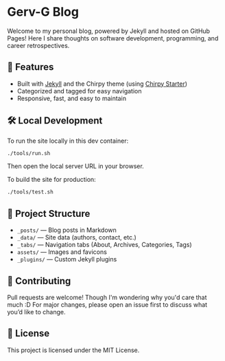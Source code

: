 # Gerv-G Blog

Welcome to my personal blog, powered by Jekyll and hosted on GitHub Pages! Here I share thoughts on software development, programming, and career retrospectives.

## 🚀 Features

- Built with [Jekyll](https://jekyllrb.com/) and the Chirpy theme (using [Chirpy Starter](https://github.com/cotes2020/chirpy-starter))
- Categorized and tagged for easy navigation
- Responsive, fast, and easy to maintain

## 🛠️ Local Development

To run the site locally in this dev container:

```sh
./tools/run.sh
```

Then open the local server URL in your browser.

To build the site for production:

```sh
./tools/test.sh
```

## 📂 Project Structure

- `_posts/` — Blog posts in Markdown
- `_data/` — Site data (authors, contact, etc.)
- `_tabs/` — Navigation tabs (About, Archives, Categories, Tags)
- `assets/` — Images and favicons
- `_plugins/` — Custom Jekyll plugins

## 📝 Contributing

Pull requests are welcome! Though I'm wondering why you'd care that much :D
For major changes, please open an issue first to discuss what you’d like to change.

## 📄 License

This project is licensed under the MIT License.

